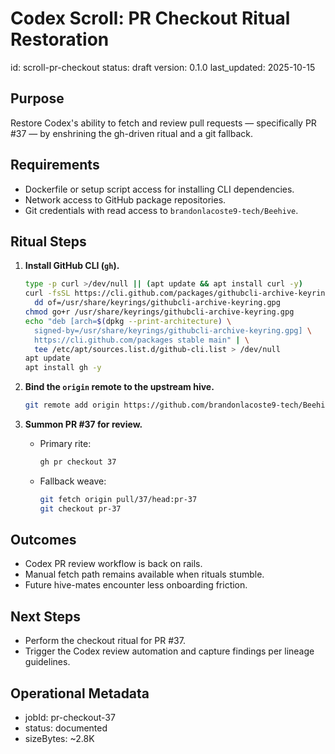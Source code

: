 # Codex Scroll: PR Checkout Ritual Restoration
id: scroll-pr-checkout
status: draft
version: 0.1.0
last_updated: 2025-10-15

## Purpose
Restore Codex's ability to fetch and review pull requests — specifically PR #37 — by enshrining the gh-driven ritual and a git fallback.

## Requirements
- Dockerfile or setup script access for installing CLI dependencies.
- Network access to GitHub package repositories.
- Git credentials with read access to `brandonlacoste9-tech/Beehive`.

## Ritual Steps
1. **Install GitHub CLI (`gh`).**
   ```bash
   type -p curl >/dev/null || (apt update && apt install curl -y)
   curl -fsSL https://cli.github.com/packages/githubcli-archive-keyring.gpg | \
     dd of=/usr/share/keyrings/githubcli-archive-keyring.gpg
   chmod go+r /usr/share/keyrings/githubcli-archive-keyring.gpg
   echo "deb [arch=$(dpkg --print-architecture) \
     signed-by=/usr/share/keyrings/githubcli-archive-keyring.gpg] \
     https://cli.github.com/packages stable main" | \
     tee /etc/apt/sources.list.d/github-cli.list > /dev/null
   apt update
   apt install gh -y
   ```

2. **Bind the `origin` remote to the upstream hive.**
   ```bash
   git remote add origin https://github.com/brandonlacoste9-tech/Beehive.git
   ```

3. **Summon PR #37 for review.**
   - Primary rite:
     ```bash
     gh pr checkout 37
     ```
   - Fallback weave:
     ```bash
     git fetch origin pull/37/head:pr-37
     git checkout pr-37
     ```

## Outcomes
- Codex PR review workflow is back on rails.
- Manual fetch path remains available when rituals stumble.
- Future hive-mates encounter less onboarding friction.

## Next Steps
- Perform the checkout ritual for PR #37.
- Trigger the Codex review automation and capture findings per lineage guidelines.

## Operational Metadata
- jobId: pr-checkout-37
- status: documented
- sizeBytes: ~2.8K
